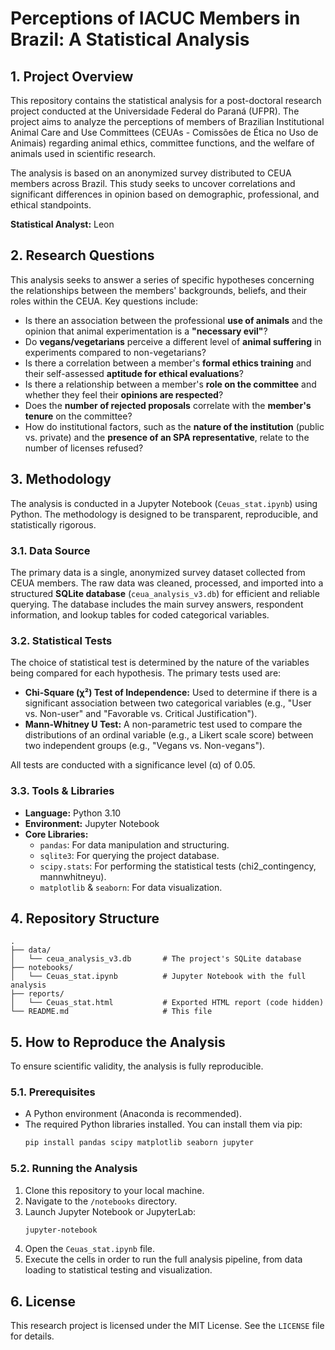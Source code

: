 # Perceptions of IACUC Members in Brazil: A Statistical Analysis

## 1\. Project Overview

This repository contains the statistical analysis for a post-doctoral research project conducted at the Universidade Federal do Paraná (UFPR). The project aims to analyze the perceptions of members of Brazilian Institutional Animal Care and Use Committees (CEUAs - Comissões de Ética no Uso de Animais) regarding animal ethics, committee functions, and the welfare of animals used in scientific research.

The analysis is based on an anonymized survey distributed to CEUA members across Brazil. This study seeks to uncover correlations and significant differences in opinion based on demographic, professional, and ethical standpoints.

**Statistical Analyst:** Leon

## 2\. Research Questions

This analysis seeks to answer a series of specific hypotheses concerning the relationships between the members' backgrounds, beliefs, and their roles within the CEUA. Key questions include:

  - Is there an association between the professional **use of animals** and the opinion that animal experimentation is a **"necessary evil"**?
  - Do **vegans/vegetarians** perceive a different level of **animal suffering** in experiments compared to non-vegetarians?
  - Is there a correlation between a member's **formal ethics training** and their self-assessed **aptitude for ethical evaluations**?
  - Is there a relationship between a member's **role on the committee** and whether they feel their **opinions are respected**?
  - Does the **number of rejected proposals** correlate with the **member's tenure** on the committee?
  - How do institutional factors, such as the **nature of the institution** (public vs. private) and the **presence of an SPA representative**, relate to the number of licenses refused?

## 3\. Methodology

The analysis is conducted in a Jupyter Notebook (`Ceuas_stat.ipynb`) using Python. The methodology is designed to be transparent, reproducible, and statistically rigorous.

### 3.1. Data Source

The primary data is a single, anonymized survey dataset collected from CEUA members. The raw data was cleaned, processed, and imported into a structured **SQLite database** (`ceua_analysis_v3.db`) for efficient and reliable querying. The database includes the main survey answers, respondent information, and lookup tables for coded categorical variables.

### 3.2. Statistical Tests

The choice of statistical test is determined by the nature of the variables being compared for each hypothesis. The primary tests used are:

  - **Chi-Square (χ²) Test of Independence:** Used to determine if there is a significant association between two categorical variables (e.g., "User vs. Non-user" and "Favorable vs. Critical Justification").
  - **Mann-Whitney U Test:** A non-parametric test used to compare the distributions of an ordinal variable (e.g., a Likert scale score) between two independent groups (e.g., "Vegans vs. Non-vegans").

All tests are conducted with a significance level (α) of 0.05.

### 3.3. Tools & Libraries

  - **Language:** Python 3.10
  - **Environment:** Jupyter Notebook
  - **Core Libraries:**
      - `pandas`: For data manipulation and structuring.
      - `sqlite3`: For querying the project database.
      - `scipy.stats`: For performing the statistical tests (chi2\_contingency, mannwhitneyu).
      - `matplotlib` & `seaborn`: For data visualization.

## 4\. Repository Structure

```
.
├── data/
│   └── ceua_analysis_v3.db       # The project's SQLite database
├── notebooks/
│   └── Ceuas_stat.ipynb          # Jupyter Notebook with the full analysis
├── reports/
│   └── Ceuas_stat.html           # Exported HTML report (code hidden)
└── README.md                     # This file
```

## 5\. How to Reproduce the Analysis

To ensure scientific validity, the analysis is fully reproducible.

### 5.1. Prerequisites

  - A Python environment (Anaconda is recommended).
  - The required Python libraries installed. You can install them via pip:
    ```bash
    pip install pandas scipy matplotlib seaborn jupyter
    ```

### 5.2. Running the Analysis

1.  Clone this repository to your local machine.
2.  Navigate to the `/notebooks` directory.
3.  Launch Jupyter Notebook or JupyterLab:
    ```bash
    jupyter-notebook
    ```
4.  Open the `Ceuas_stat.ipynb` file.
5.  Execute the cells in order to run the full analysis pipeline, from data loading to statistical testing and visualization.

## 6\. License

This research project is licensed under the MIT License. See the `LICENSE` file for details.
